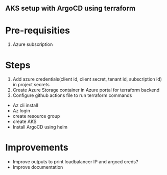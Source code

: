 ## AKS setup with ArgoCD using terraform

# Pre-requisities

1. Azure subscription

# Steps

1. Add azure credentials(client id, client secret, tenant id, subscription id) in project secrets
2. Create Azure Storage container in Azure portal for terraform backend
3. Configure github actions file to run terraform commands
  - Az cli install
  - Az login
  - create resource group
  - create AKS
  - Install ArgoCD using helm
     
# Improvements
- Improve outputs to print loadbalancer IP and argocd creds?
- Improve documentation
